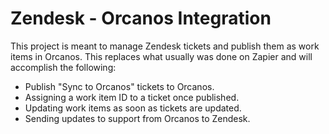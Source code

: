 # Zendesk - Orcanos Integration 
This project is meant to manage Zendesk tickets and publish them as work items in Orcanos. This replaces what usually was done on Zapier and will accomplish the following:

 - Publish "Sync to Orcanos" tickets to Orcanos.
 - Assigning a work item ID to a ticket once published.
 - Updating work items as soon as tickets are updated.
 - Sending updates to support from Orcanos to Zendesk.

